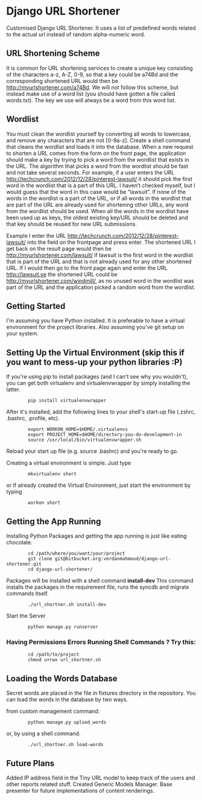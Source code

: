 Django URL Shortener
====================

Customised Django URL Shortener. It uses a list of predefined words related to the actual url instead of random alpha-numeric word.

URL Shortening Scheme
---------------------

It is common for URL shortening services to create a unique key consisting of the characters a-z, A-Z, 0-9, so that a
key could be a74Bd and the corresponding shortened URL would then be http://myurlshortener.com/a74Bd.
We will not follow this scheme, but instead make use of a word list (you should have gotten a file called words.txt).
The key we use will always be a word from this word list.

Wordlist
--------

You must clean the wordlist yourself by converting all words to lowercase, and remove any characters that are
not [0-9a-z]. Create a shell command that cleans the wordlist and loads it into the database.
When a new request to shorten a URL comes from the form on the front page, the application should make a key by
trying to pick a word from the wordlist that exists in the URL.
The algorithm that picks a word from the wordlist should be fast and not take several seconds.
For example, if a user enters the URL http://techcrunch.com/2012/12/28/pinterest-lawsuit/ it should pick the first word
in the wordlist that is a part of this URL. I haven’t checked myself, but I would guess that the word in this case
would be “lawsuit”. If none of the words in the wordlist is a part of the URL, or if all words in the wordlist that
are part of the URL are already used for shortening other URLs, any word from the wordlist should be used. When all the words in the
wordlist have been used up as keys, the oldest existing key/URL should be deleted and that key should be reused for new URL submissions.

Example
I enter the URL http://techcrunch.com/2012/12/28/pinterest-lawsuit/ into the field on the frontpage and press enter.
The shortened URL I get back on the result page would then be http://myurlshortener.com/lawsuit/ if lawsuit is the first word
in the wordlist that is part of the URL and that is not already used for any other shortened URL.
If I would then go to the front page again and enter the URL http://lawsuit.se the shortened URL could be
http://myurlshortener.com/windmill/, as no unused word in the wordlist was part of the URL and the application picked a random word from the wordlist.

Getting Started
---------------

I'm assuming you have Python installed. It is preferable to have a virtual environment for the project libraries.
Also assuming you've git setup on your system.

Setting Up the Virtual Environment (skip this if you want to mess-up your python libraries :P)
-------------------------------------------------------------------------------------------

If you're using pip to install packages (and I can't see why you wouldn't), you can get both virtualenv and virtualenvwrapper by simply installing the latter.

            pip install virtualenvwrapper

After it's installed, add the following lines to your shell's start-up file (.zshrc, .bashrc, .profile, etc).

            export WORKON_HOME=$HOME/.virtualenvs
            export PROJECT_HOME=$HOME/directory-you-do-development-in
            source /usr/local/bin/virtualenvwrapper.sh

Reload your start up file (e.g. source .bashrc) and you're ready to go.

Creating a virtual environment is simple. Just type

            mkvirtualenv short

or If already created the Virtual Environment, just start the environment by typing

            workon short


Getting the App Running
-----------------------

Installing Python Packages and getting the app running is just like eating chocolate.

            cd /path/where/you/want/your/project
            git clone git@bitbucket.org:verdanmahmood/django-url-shortener.git
            cd django-url-shortener/
            
Packages will be installed with a shell command **install-dev**
This command installs the packages in the requirement file, runs the syncdb and migrate commands itself.
            
            ./url_shortner.sh install-dev
            
Start the Server
            
            python manage.py runserver
            
### Having Permissions Errors Running Shell Commands ? Try this: 
            cd /path/to/project
            chmod u+rwx url_shortner.sh
            
            
Loading the Words Database
--------------------------
            
Secret words are placed in the file in fixtures directory in the repository.
You can load the words in the database by two ways.

from custom management command:

            python manage.py upload_words
            
or, by using a shell command.
            
            ./url_shortner.sh load-words

            
Future Plans
------------

Added IP address field in the Tiny URL model to keep track of the users and other reports related stuff.
Created Generic Models Manager.
Base presenter for future implementations of content renderings.
            
            